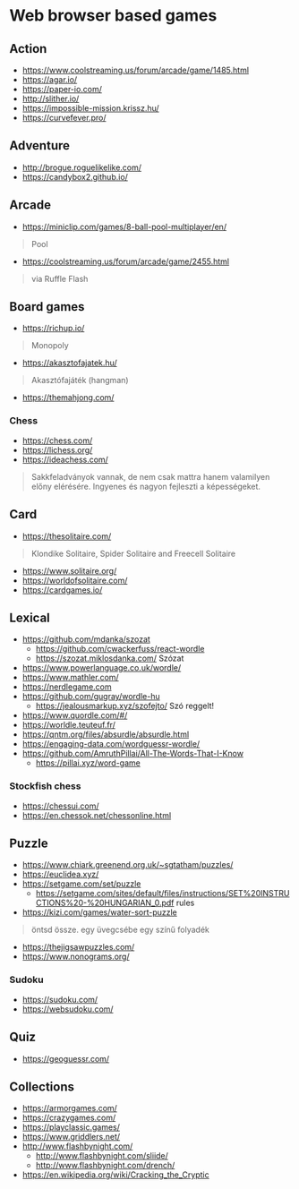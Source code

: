 # Web browser based games

## Action

* https://www.coolstreaming.us/forum/arcade/game/1485.html
* https://agar.io/
* https://paper-io.com/
* http://slither.io/
* https://impossible-mission.krissz.hu/
* https://curvefever.pro/

## Adventure

* http://brogue.roguelikelike.com/
* https://candybox2.github.io/

## Arcade

* https://miniclip.com/games/8-ball-pool-multiplayer/en/

> Pool

* https://coolstreaming.us/forum/arcade/game/2455.html

> via Ruffle Flash

## Board games

* https://richup.io/

> Monopoly

* https://akasztofajatek.hu/

> Akasztófajáték (hangman)

* https://themahjong.com/

### Chess

* https://chess.com/
* https://lichess.org/
* https://ideachess.com/

> Sakkfeladványok vannak, de nem csak mattra hanem valamilyen előny elérésére. Ingyenes és nagyon fejleszti a képességeket.

## Card

* https://thesolitaire.com/

> Klondike Solitaire, Spider Solitaire and Freecell Solitaire

* https://www.solitaire.org/
* https://worldofsolitaire.com/
* https://cardgames.io/

## Lexical

* https://github.com/mdanka/szozat
  * https://github.com/cwackerfuss/react-wordle
  * https://szozat.miklosdanka.com/ Szózat
* https://www.powerlanguage.co.uk/wordle/
* https://www.mathler.com/
* https://nerdlegame.com
* https://github.com/gugray/wordle-hu
  * https://jealousmarkup.xyz/szofejto/ Szó reggelt!
* https://www.quordle.com/#/
* https://worldle.teuteuf.fr/
* https://qntm.org/files/absurdle/absurdle.html
* https://engaging-data.com/wordguessr-wordle/
* https://github.com/AmruthPillai/All-The-Words-That-I-Know
  * https://pillai.xyz/word-game

### Stockfish chess

* https://chessui.com/
* https://en.chessok.net/chessonline.html

## Puzzle

* https://www.chiark.greenend.org.uk/~sgtatham/puzzles/
* https://euclidea.xyz/
* https://setgame.com/set/puzzle
  * https://setgame.com/sites/default/files/instructions/SET%20INSTRUCTIONS%20-%20HUNGARIAN_0.pdf rules
* https://kizi.com/games/water-sort-puzzle

> öntsd össze. egy üvegcsébe egy színű folyadék

* https://thejigsawpuzzles.com/
* https://www.nonograms.org/

### Sudoku

* https://sudoku.com/
* https://websudoku.com/

## Quiz

* https://geoguessr.com/

## Collections

* https://armorgames.com/
* https://crazygames.com/
* https://playclassic.games/
* https://www.griddlers.net/
* http://www.flashbynight.com/
  * http://www.flashbynight.com/sliide/
  * http://www.flashbynight.com/drench/
* https://en.wikipedia.org/wiki/Cracking_the_Cryptic
